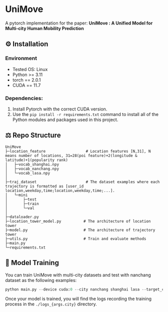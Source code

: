 # UniMove

A pytorch implementation for the paper: **UniMove : A Unified Model for Multi-city Human Mobility Prediction**


## ⚙️ Installation
### Environment
- Tested OS: Linux
- Python >= 3.11
- torch == 2.0.1
- CUDA == 11.7

### Dependencies:
1. Install Pytorch with the correct CUDA version.
2. Use the `pip install -r requirements.txt` command to install all of the Python modules and packages used in this project.


## ⚖ Repo Structure

```
UniMove  
├─location_feature                  # Location features [N,31], N means number of locations, 31=28(poi feature)+2(longitude & latitude)+1(popularity rank)  
│   ├─vocab_shanghai.npy        
│   ├─vocab_nanchang.npy      
│   └─vocab_lasa.npy    
│  
├─traj_dataset                      # The dataset examples where each trajectory is formatted as [user_id location,weekday,time;location,weekday,time;...].  
│   └─mini  
│       ├─test        
│       ├─train       
│       └─val     
│  
├─dataloader.py  
├─location_tower_model.py          # The architecture of location tower  
├─model.py                         # The architecture of trajectory tower  
├─utils.py                         # Train and evaluate methods  
├─main.py  
└─requirements.txt
```



## 🏃 Model Training
You can train UniMove with multi-city datasets and test with nanchang dataset as the following examples:

```python
python main.py --device cuda:0 --city nanchang shanghai lasa --target_city nanchang
```

Once your model is trained, you will find the logs recording the training process in the  `./logs_{args.city}` directory.
